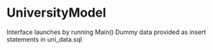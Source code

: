 # UniversityModel

Interface launches by running Main()
Dummy data provided as insert statements in uni_data.sql